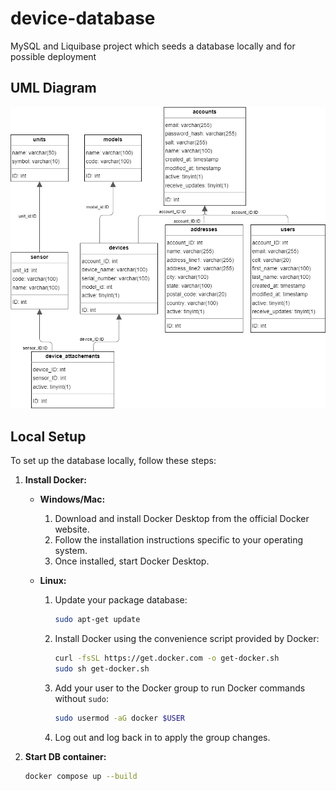 # device-database
MySQL and Liquibase project which seeds a database locally and for possible deployment


## UML Diagram
![Database UML Diagram](./documentation/ERD.drawio.png)

## Local Setup
To set up the database locally, follow these steps:

1. **Install Docker:**
   - **Windows/Mac:**
     1. Download and install Docker Desktop from the official Docker website.
     2. Follow the installation instructions specific to your operating system.
     3. Once installed, start Docker Desktop.

   - **Linux:**
     1. Update your package database:
        ```bash
        sudo apt-get update
        ```
     2. Install Docker using the convenience script provided by Docker:
        ```bash
        curl -fsSL https://get.docker.com -o get-docker.sh
        sudo sh get-docker.sh
        ```
     3. Add your user to the Docker group to run Docker commands without `sudo`:
        ```bash
        sudo usermod -aG docker $USER
        ```
     4. Log out and log back in to apply the group changes.

2. **Start DB container:**
   ```bash
   docker compose up --build
   ```
